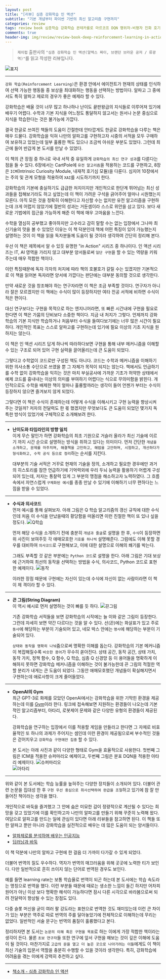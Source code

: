 ```yaml
---  
layout: post  
title: "[리뷰] 심층 강화학습 인 액션"  
subtitle: "기본 개념부터 파이썬 기반의 최신 알고리즘 구현까지"  
categories: review  
tags: review book 심층학습 강화학습 몬테카를로 마르코프 DQN 행위자-비평자 진화 호기심 다중에이전트 주의모형 관계모형 OpenAI Gym 
comments: true  
header-img: img/review/review-book-deep-reinforcement-learning-in-action-1.png
---  
```

  
> `제이펍` 출판사의 `"심층 강화학습 인 액션(알렉스 짜이, 브랜던 브라운 공저 / 류광 역)"`를 읽고 작성한 리뷰입니다.  

![표지](https://telegeam.github.io/assets/img/review/review-book-deep-reinforcement-learning-in-action-1.png)  

---

`강화 학습(Reinforcement Learning)`은 환경 안에서 에이전트가 현재의 상태를 인식하여 선택 가능한 행동들 중 보상을 최대화하는 행동을 선택하는 방법이다. 알파고 그 중에서도 특히 알파고 제로의 경우가 좋은 예제라 할 수 있다.

강화학습은 배울 것이 너무 많고 하나하나 난이도 끝판왕급의 지식들로 이루어져 있기에 배우기 어렵다. 수학과 기본 지식을 어느정도 통달하지 않고서는 원서나 논문 중심으로 지식을 학습한다는 것은 불가능에 가깝다. 

결국 한글로 쓰여진 책들의 도움이 간절한데 안타깝게도 한글로 강화학습을 다루는 책은 매우 드물다. 강화학습을 익혀 나만의 알파고를 구현하고자 시중의 서적을 모두 구매하여 보유하고 있었는데 일부 훌륭한 책도 있으나 조금씩 아쉬운 부분도 있었다. 그런데 최근에 들어 반갑게 본 도서를 만날 수 있었다.

이 책의 큰 장점 중 하나로 국내 서적 중 유일하게 `강화학습의 최신 연구 성과`를 다룬다는 점을 들 수 있다. 6장에서는 CartPole에 `유전 알고리즘`을 적용하는 코드를 구현하고, 8장은 `ICM`(Intrinsic Curiosity Module, 내재적 호기심 모듈)을 다룬다. 심지어 10장에서는 주의 및 관계 모형을 적용하여 `XAI`를 시도하기까지 한다.

강화학습의 기본에 충실하기도 급급한 처지이지만 개인적으로 한단계 뛰어넘는 최신 성과들을 접해보기라도 하고 싶었는데 이 책이 가려운 구석을 긁어주어 얼마나 시원했는지 모른다. 아직 모든 것을 정확히 이해한다고 자신할 수는 없지만 유전 알고리즘을 구현하는데 크게 어렵지 않았기에 절반의 성과는 거둔셈이라 스스로 위안을 삼고 있다. 보다 새로운 기법에의 접근을 가능하게 해준 이 책에 매우 고마움을 느낀다.

수학을 열심히 공부했고 좋아하지만 고수라고 감히 말할 수는 없는 입장에서 그나마 최신기술의 맛을 볼 수 있었던 이유는 이 책 덕분인데 책에 어떤 특징이 있어 가능했는지 설명하는 것이 이 책을 읽을 독자분들께 도움이 될 것이라 생각하여 간단히 정리해 본다.

우선 이 책은 제목에서 알 수 있듯 유명한 "in Action" 시리즈 중 하나이다. 인 액션 시리즈는 IT, AI 영역을 가리지 않고 대부분 양서들로써 `일단 구현`을 할 수 있는 역량을 키워주는데 매우 적합한 책이다. 

이런 특징때문에 독자 각자의 처지에 따라 책의 호불호가 갈릴 수는 있겠지만 기본적으로 이 책을 읽어본 독자라면 양서에 가깝다는 판단에는 대부분 동의할 것으로 생각한다. 

만약 새로운 것을 창조해야 하는 연구자라면 이 책은 조금 부족할 것이다. 연구자가 아니라 잘은 모르겠지만 이 책에는 수식이 많이 등장하지만 여타 전공 서적에 비하면 수식이 적은 편이다. 

대신 연구보다는 구현을 목적으로 하는 엔지니어라면, 또 빠른 시간내에 구현을 필요로 한다면 이 책은 가뭄의 단비보다 소중한 책이다. 지금 내 처지가 그렇다. 언제까지 강화학습의 기본 지식만 학습하거나 처음부터 수식을 들여다보기에는 너무 많은 시간이 필요하다. 개인적인 목표는 스스로 알파고를 구현하는데 있기에 필요 이상의 기초 지식을 원하지는 않는다.

이 책은 인 액션 시리즈 답게 하나씩 따라하다보면 구현을 통해 내부 메커니즘을 이해할 수 있는 구조로 되어 있어 구현 실력을 끌어올리는데 큰 도움이 되었다. 

그렇다고 수학없이 코드로만 구성된 책도 아니다. 코드는 수학과 메커니즘을 이해하기 위한 의사소통 수단으로 쓰였을 뿐 그 자체가 목적이 되지는 않는다. 책에서도 언급하기를 수학 없이 강화학습을 익히는 것은 마치 부실공사에 가까운 기초가 허약한 상태에서 예제 코드를 흉내내는 이상의 의미를 부여하기 어렵다는 식으로 무의미함을 밝힌다. 개인적으로도 수학을 배제한 책이 얼마나 훌륭할까라는 생각이 들어 언젠가 부터는 수식이 등장하지 않으면 즐겨보지 않게 되었다.

그렇다면 이 책은 수식이 존재하는데 어떻게 수식을 이해시키고 구현 능력을 향상시켜 주는 것일까? 저자의 전달력도 한 몫 했겠지만 무엇보다도 큰 도움이 되었던 몇가지 독특한 방식이 있었기에 구체적으로 소개해보려 한다. 

---

* __난이도와 타임라인의 방향 일치__  
  이게 무슨 말인가 하면 강화학습의 최초 기원으로 거슬러 올라가 최신 기술에 이르기 까지 시간 순으로 설명하는 방식을 취하고 있다는 의미이다. 먼저 간단한 `개념을 소개하고, 문제를 마주치며, 해결책을 고민하고, 해법을 고안하며, 시험하고, 개선하다가 형식화하고, 수학 공식 등으로 정리`하는 순서를 지킨다. 

  대부분의 기술 서적은 거꾸로 현재의 기술을 정의, 소개하고 필요한 경우에만 과거의 히스토리를 잠깐 언급하기에 기억력외에 우리 두뇌 능력을 활용하기 어렵게 구성되어 있는데, 저자는 통찰력 있게 그 부분의 맹점을 해소하고자 노력하였다. 그 흐름 속에서 자연스럽게 `구체화된 예시`를 종종 만날 수 있기에 이해하기 너무 편하다는 느낌을 받을 수 있었다.

---

* __수식과 의사코드__  
  먼저 예시를 통해 살펴보자. 아래 그림은 Q 학습 알고리즘의 갱신 규칙에 대한 수식인데 처음 이 수식을 만났을때의 황당함을 떠올리면 이런 친절한 책이 또 있나 싶을 정도다.
  ![Q학습](https://telegeam.github.io/assets/img/review/review-book-deep-reinforcement-learning-in-action-2.png)  
  
  먼저 해당 수식을 소개하기 전에 충분히 `개념과 줄글`로 설명을 한 후, `수식`이 등장하면 위 사진이 보여주듯 각 애매모호한 `기호를 하나씩` 설명해준다. 그럼에도 이해 못할 경우를 대비하여 `의사코드`로 구현해보고, 이에 대한 설명으로 이해의 쐐기를 박는다.

  그래도 부족할 것 같은 부분에는 `Python 코드`로 설명을 한다. 아래 그림은 기대 보상에 근거하여 최선의 동작을 선택하는 방법을 수식, 의사코드, Python 코드로 표현한 예제이다.
  ![동작](https://telegeam.github.io/assets/img/review/review-book-deep-reinforcement-learning-in-action-3.png)  

  이러한 장점 때문에 구현에는 자신이 있는데 수식에 자신이 없는 사람이라면 이 책이 제 격이라 할 수 있다.

---

* __끈 그림(String Diagram)__  
  이 역시 예시로 먼저 설명하는 것이 빠를 듯 하다. 
  ![끈그림](https://telegeam.github.io/assets/img/review/review-book-deep-reinforcement-learning-in-action-4.png)  

  기존 강화학습 서적들을 보면 강화학습의 시작에는 늘 이와 같은 그림이 등장한다. 그런데 자세히 보면 약간 다르다는 것을 알 수 있다. 선(끈)에는 화살표가 있고 주로 `동사`에 해당하는 부분이 기술되어 있고, 네모 박스 안에는 `명사`에 해당하는 부분이 기술되어 있다.

  `상태와 동작을 명확히 나눠`줌으로써 명확한 이해를 돕는다. 강화학습의 기본 메커니즘이 복잡해질수록 `비슷한 용어`가 무수히 쏟아진다. 상태 공간, 동작 공간, 상태 가치, 동작 가치, 정책 함수, Q 함수, Q 학습, 심층 Q 신경망 등 이 용어들을 명확하게 이해하지 못하면 강화학습 메커니즘을 이해하는 것이 불가능한데 끈 그림의 적절한 역할 분리가 내게는 큰 도움이 되었다. 그동안 애매모호했던 개념들이 확실해지면서 구현하는데 애로사항이 크게 줄어들었다.

---

* __OpenAI의 Gym__  
  최근 GPT-3로 화제를 모았던 OpenAI에서는 강화학습을 위한 기막힌 환경을 제공하는데 이를 [Gym](http://gym.openai.com/envs/#classic_control)이라 한다. 링크에 접속해보면 지원하는 환경들이 나오는데 기본적인 알고리즘부터, 아타리, 로봇제어 문제와 같은 다양한 유형의 환경들이 제공된다.

  강화학습을 연구하는 입장에서 이를 적용할 게임을 만들라고 한다면 그 자체로 비효율적인 또 하나의 과제가 주어지는 셈인데 이런 환경이 제공됨으로써 부수적인 것들은 걷어치우고 `강화학습 구현에만 집중` 할 수 있다. 

  본 도서는 아래 사진과 같이 다양한 형태로 Gym을 효율적으로 사용한다. 첫번째 그림은 ICM을 적용한 슈퍼마리오 예제이고, 두번째 그림은 분포 DQN을 적용한 아타리 예제이다.
  ![슈퍼마리오](https://telegeam.github.io/assets/img/review/review-book-deep-reinforcement-learning-in-action-5.png)  
  ![아타리](https://telegeam.github.io/assets/img/review/review-book-deep-reinforcement-learning-in-action-7.png)  

---

위와 같이 본 도서에는 학습 능률을 높혀주는 다양한 장치들이 소개되어 있다. 더불어 관련 논문을 집대성 한 후 `구현 우선 중심으로 취사선택하여 완급을 조절`하고 있기에 참 잘 만들어진 책이라는 생각을 했다. 

개인적으로 바둑을 즐겨했고 그 안에 숨은 미묘한 감이 정량적으로 계산될 수 있다는 희망을 갖고 있었기에 이를 확인하고자 나만의 알파고를 만들기 위해 꾸준히 노력해 왔다. 여담으로 알파고를 만드는 일에 관심이 있다면 아래 리뷰들을 참고하면 된다. 이 책들 또한 알파고 뿐만 아니라 강화학습을 실전적으로 배우는 데 많은 도움이 되는 양서들이다.
* [알파제로를 분석하며 배우는 인공지능](https://telegeam.github.io/review/2020/01/17/review-book-alphazero/)
* [딥러닝과 바둑](https://telegeam.github.io/review/2020/07/05/review-book-dl-and-go/)

이 책 덕분에 나만의 알파고 구현에 한 걸음 더 가까이 다가갈 수 있게 되었다. 

더불어 번역의 질도 우수하다. 역자가 번역의 매끄러움을 위해 곳곳에 노력한 티가 보인다. 다만 일반적으로 흔히 쓰이지 않는 단어로 번역된 경우도 보인다. 

예를 들면 learning rate는 보통 학습율로 번역이 되곤 하는데 본 도서에는 학습 속도라는 명칭으로 번역을 했다. 이런 부분들 때문에 때로는 생소한 느낌이 들긴 하지만 어차피 원어가 아닌 이상 보다 명확한 해석이 가능하다면 잠시 다른 시각으로 바라봄으로써 되려 전달력이 향상될 수 있는 장점도 있다. 

다중 슬롯 머신을 굳이 여러 팔 강도라는 표현으로 번역한 것도 재미있는데 이런 큰 차이가 있는 부분은 역주로 따로 번역의 주를 달아놓았기에 전체적으로 이해하는데 무리는 없었다. 일반적인 서술 문구는 번역의 품질이 훌륭했다고 본다.

정리하자면 본 도서는 `논문의 이해 혹은 구현을 목표`로 하는 이에게 가장 적합한 책이라는 생각이 든다. 물론 `초보 연구자`들 또한 연구에 앞서 구현을 해보는 것이 깊은 이해에 도움이 될 것이다. 마찬가지로 `고급의 문을 열고 더 높은 곳으로 나아가려는 이들`에게도 이 책이 최신 기술의 입문서 역할을 충분히 수행할 수 있을 것이라 생각한다. 특히, 강화학습에 어려움을 겪는 이에게 강력히 추천하고 싶다.

---

* [책소개 - 심층 강화학습 인 액션](http://www.yes24.com/Product/Goods/94883164)
